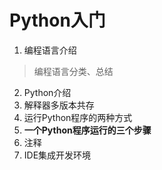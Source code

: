 # Python入门
1. 编程语言介绍
>编程语言分类、总结
2. Python介绍
3. 解释器多版本共存
4. 运行Python程序的两种方式
5. **一个Python程序运行的三个步骤**
6. 注释
7. IDE集成开发环境